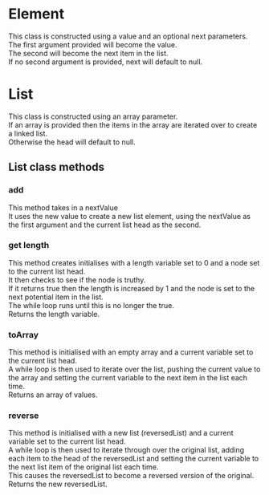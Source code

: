 # Element

This class is constructed using a value and an optional next parameters.\
The first argument provided will become the value.\
The second will become the next item in the list.\
If no second argument is provided, next will default to null.

# List

This class is constructed using an array parameter.\
If an array is provided then the items in the array are iterated over to create a linked list.\
Otherwise the head will default to null.

## List class methods

### add

This method takes in a nextValue\
It uses the new value to create a new list element, using the nextValue as the first argument and the current list head as the second.

### get length

This method creates initialises with a length variable set to 0 and a node set to the current list head.\
It then checks to see if the node is truthy.\
If it returns true then the length is increased by 1 and the node is set to the next potential item in the list.\
The while loop runs until this is no longer the true.\
Returns the length variable.

### toArray

This method is initialised with an empty array and a current variable set to the current list head.\
A while loop is then used to iterate over the list, pushing the current value to the array and setting the current variable to the next item in the list each time.\
Returns an array of values.

### reverse

This method is initialised with a new list (reversedList) and a current variable set to the current list head.\
A while loop is then used to iterate through over the original list, adding each item to the head of the reversedList and setting the current variable to the next list item of the original list each time.\
This causes the reversedList to become a reversed version of the original.\
Returns the new reversedList.